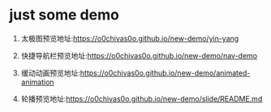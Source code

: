 # just some demo


1. 太极图预览地址:https://o0chivas0o.github.io/new-demo/yin-yang

2. 快捷导航栏预览地址:https://o0chivas0o.github.io/new-demo/nav-demo

3. 缓动动画预览地址:https://o0chivas0o.github.io/new-demo/animated-animation

4. 轮播预览地址:https://o0chivas0o.github.io/new-demo/slide/README.md
